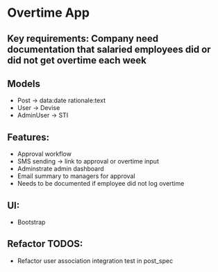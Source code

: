 # Overtime App

## Key requirements: Company need documentation that salaried employees did or did not get overtime each week

## Models
- Post -> data:date rationale:text
- User -> Devise
- AdminUser -> STI

## Features:
- Approval workflow
- SMS sending -> link to approval or overtime input
- Adminstrate admin dashboard
- Email summary to managers for approval
- Needs to be documented if employee did not log overtime

## UI:
- Bootstrap 

## Refactor TODOS:
- Refactor user association integration test in post_spec